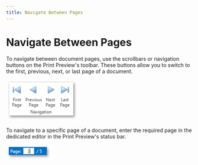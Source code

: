 ```yaml
---
title: Navigate Between Pages
---
```

# Navigate Between Pages
To navigate between document pages, use the scrollbars or navigation buttons on the Print Preview's toolbar. These buttons allow you to switch to the first, previous, next, or last page of a document.

![EUD_WpfPrintPreview_NavigationButtons](../../../../images/img124041.png)

To navigate to a specific page of a document, enter the required page in the dedicated editor in the Print Preview's status bar.

![EUD_WpfPrintPreview_StatusBarNavigation](../../../../images/img124177.png)
